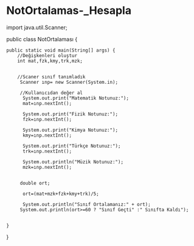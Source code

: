 # NotOrtalamas-_Hesapla


import  java.util.Scanner;
 
public class NotOrtalaması {

	public static void main(String[] args) {
		//Değişkenleri oluştur
		int mat,fzk,kmy,trk,mzk;
		
		
		//Scaner sınıf tanımladık
		 Scanner ınp= new Scanner(System.in);
		 
		 //Kullanıcıdan değer al
		  System.out.print("Matematik Notunuz:");
          mat=ınp.nextInt();
         
          System.out.print("Fizik Notunuz:");
          fzk=ınp.nextInt();
          
          System.out.print("Kimya Notunuz:");
          kmy=ınp.nextInt();
          
          System.out.print("Türkçe Notunuz:");
          trk=ınp.nextInt();
          
          System.out.println("Müzik Notunuz:");
          mzk=ınp.nextInt();
          
          
         double ort;
          
          ort=(mat+mzk+fzk+kmy+trk)/5;
          
          System.out.println("Sınıf Ortalamanız:" + ort);
         System.out.println(ort>=60 ? "Sınıf Geçti" :" Sınıfta Kaldı");
         
          
	}

}
